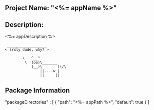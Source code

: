 ## Project Name: "<%= appName %>" 

## Description: 
<%= appDescription %>

````
 __________________
< srsly dude, why? >
 ------------------
        \   ^__^
         \  (oo)\_______
            (__)\       )\/\
                ||----w |
                ||     ||

````

## Package Information 

"packageDirectories" : [
    {
      "path": "<%= appPath %>",
      "default": true
    }
]
```

